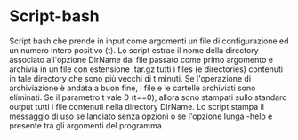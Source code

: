 # Script-bash

Script bash che prende in input come argomenti un file di configurazione ed un numero intero positivo (t). Lo script estrae il nome della directory associato all'opzione DirName dal file passato come primo argomento e archivia in un file con estensione .tar.gz tutti i files (e directories) contenuti in tale directory che sono più vecchi di t minuti. Se l'operazione di archiviazione è andata a buon fine, i file e le cartelle archiviati sono eliminati. Se il parametro t vale 0 (t==0), allora sono stampati sullo standard output tutti i file contenuti nella directory DirName. Lo script stampa il messaggio di uso se lanciato senza opzioni o se l'opzione lunga -help è presente tra gli argomenti del programma.
